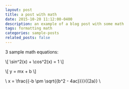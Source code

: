 ```yaml
---
layout: post
title: a post with math
date: 2015-10-20 11:12:00-0400
description: an example of a blog post with some math
tags: formatting math
categories: sample-posts
related_posts: false
---
```


3 sample math equations:

\\[ \sin^2(x) + \cos^2(x) = 1 \\]

\\[ y = mx + b \\]

\\ x = \frac{{-b \pm \sqrt{{b^2 - 4ac}}}}{{2a}} \\
